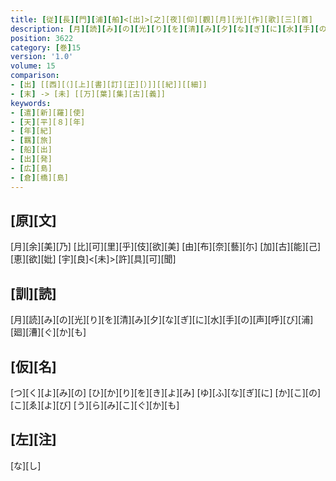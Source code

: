 ```yaml
---
title: [従][長][門][浦][舶]<[出]>[之][夜][仰][觀][月][光][作][歌][三][首]
description: [月][読][み][の][光][り][を][清][み][夕][な][ぎ][に][水][手][の][声][呼][び][浦][廻][漕][ぐ][か][も]
position: 3622
category: [巻]15
version: '1.0'
volume: 15
comparison:
- [出] [[西][（][上][書][訂][正][）]][[紀]][[細]]
- [末] -> [未] [[万][葉][集][古][義]]
keywords:
- [遣][新][羅][使]
- [天][平][８][年]
- [年][紀]
- [羈][旅]
- [船][出]
- [出][発]
- [広][島]
- [倉][橋][島]
---
```


## [原][文]

[月][余][美][乃] [比][可][里][乎][伎][欲][美] [由][布][奈][藝][尓] [加][古][能][己][恵][欲][妣] [宇][良]<[未]>[許][具][可][聞]

## [訓][読]

[月][読][み][の][光][り][を][清][み][夕][な][ぎ][に][水][手][の][声][呼][び][浦][廻][漕][ぐ][か][も]

## [仮][名]

[つ][く][よ][み][の] [ひ][か][り][を][き][よ][み] [ゆ][ふ][な][ぎ][に] [か][こ][の][こ][ゑ][よ][び] [う][ら][み][こ][ぐ][か][も]

## [左][注]

[な][し]
